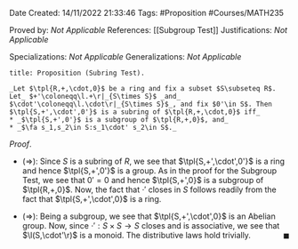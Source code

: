 <div class="topSpace"></div>

Date Created: 14/11/2022 21:33:46
Tags: #Proposition #Courses/MATH235

Proved by: _Not Applicable_
References: [[Subgroup Test]]
Justifications: _Not Applicable_

Specializations: _Not Applicable_
Generalizations: _Not Applicable_

``` ad-Proposition
title: Proposition (Subring Test).

_Let $\tpl{R,+,\cdot,0}$ be a ring and fix a subset $S\subseteq R$. Let_ $+'\coloneqq\l.+\r|_{S\times S}$ _and_ $\cdot'\coloneqq\l.\cdot\r|_{S\times S}$_, and fix $0'\in S$. Then $\tpl{S,+',\cdot',0'}$ is a subring of $\tpl{R,+,\cdot,0}$ iff_
* _$\tpl{S,+',0'}$ is a subgroup of $\tpl{R,+,0}$, and_
* _$\fa s_1,s_2\in S:s_1\cdot' s_2\in S$._

```

_Proof_.
* ($\Rightarrow$): Since $S$ is a subring of $R$, we see that $\tpl{S,+',\cdot',0'}$ is a ring and hence $\tpl{S,+',0'}$ is a group. As in the proof for the Subgroup Test, we see that $0'=0$ and hence $\tpl{S,+',0}$ is a subgroup of $\tpl{R,+,0}$. Now, the fact that $\cdot'$ closes in $S$ follows readily from the fact that $\tpl{S,+',\cdot',0}$ is a ring.

* ($\Rightarrow$): Being a subgroup, we see that $\tpl{S,+',\cdot',0}$ is an Abelian group. Now, since $\cdot':S\times S\to S$ closes and is associative, we see that $\l(S,\cdot'\r)$ is a monoid. The distributive laws hold trivially.<span style="float:right;">$\blacksquare$</span>
